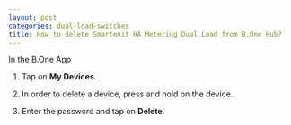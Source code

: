 ```yaml
---
layout: post
categories: dual-load-switches
title: How to delete Smartenit HA Metering Dual Load from B.One Hub?
---
```


In the B.One App

1. Tap on **My Devices**.

2. In order to delete a device, press and hold on the device.

3. Enter the password and tap on **Delete**.